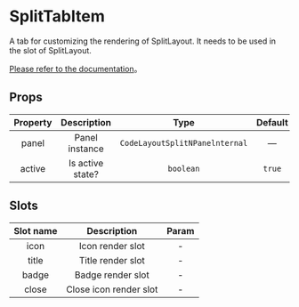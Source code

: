 # SplitTabItem

A tab for customizing the rendering of SplitLayout. It needs to be used in the slot of SplitLayout.

[Please refer to the documentation](../guide/split-layout.md#customize-render-tab-header)。

## Props

| Property | Description | Type | Default |
| :----: | :----: | :----: | :----: |
| panel | Panel instance | `CodeLayoutSplitNPanelnternal` | — |
| active | Is active state? | `boolean` | `true` |

## Slots

| Slot name | Description | Param |
| :----: | :----: | :----: |
| icon | Icon render slot | - |
| title | Title render slot | - |
| badge | Badge render slot | - |
| close | Close icon render slot | - |
